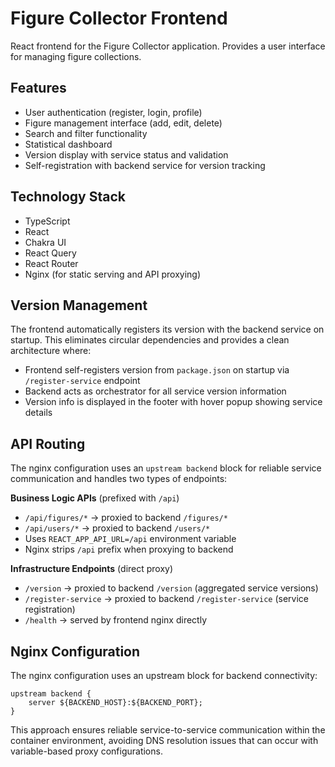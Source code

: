 # Figure Collector Frontend

React frontend for the Figure Collector application. Provides a user interface for managing figure collections.

## Features

- User authentication (register, login, profile)
- Figure management interface (add, edit, delete)
- Search and filter functionality
- Statistical dashboard
- Version display with service status and validation
- Self-registration with backend service for version tracking

## Technology Stack

- TypeScript
- React
- Chakra UI
- React Query
- React Router
- Nginx (for static serving and API proxying)

## Version Management

The frontend automatically registers its version with the backend service on startup. This eliminates circular dependencies and provides a clean architecture where:

- Frontend self-registers version from `package.json` on startup via `/register-service` endpoint
- Backend acts as orchestrator for all service version information
- Version info is displayed in the footer with hover popup showing service details

## API Routing

The nginx configuration uses an `upstream backend` block for reliable service communication and handles two types of endpoints:

**Business Logic APIs** (prefixed with `/api`)
- `/api/figures/*` → proxied to backend `/figures/*`
- `/api/users/*` → proxied to backend `/users/*` 
- Uses `REACT_APP_API_URL=/api` environment variable
- Nginx strips `/api` prefix when proxying to backend

**Infrastructure Endpoints** (direct proxy)
- `/version` → proxied to backend `/version` (aggregated service versions)
- `/register-service` → proxied to backend `/register-service` (service registration)
- `/health` → served by frontend nginx directly

## Nginx Configuration

The nginx configuration uses an upstream block for backend connectivity:
```nginx
upstream backend {
    server ${BACKEND_HOST}:${BACKEND_PORT};
}
```

This approach ensures reliable service-to-service communication within the container environment, avoiding DNS resolution issues that can occur with variable-based proxy configurations.
